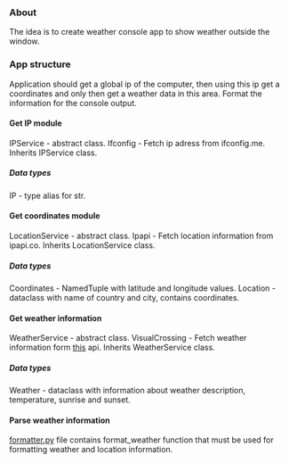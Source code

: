 ### About
The idea is to create weather console app to show weather outside the window.

### App structure
Application should get a global ip of the computer, then using this ip get a coordinates and only then get a weather data in this area. Format the information for the console output.

#### Get IP module
IPService - abstract class.
Ifconfig - Fetch ip adress from ifconfig.me. Inherits IPService class.
##### Data types
IP - type alias for str.

#### Get coordinates module
LocationService - abstract class.
Ipapi - Fetch location information from ipapi.co. Inherits LocationService class.
##### Data types
Coordinates - NamedTuple with latitude and longitude values.
Location - dataclass with name of country and city, contains coordinates.

#### Get weather information
WeatherService - abstract class.
VisualCrossing - Fetch weather information form [this](https://www.visualcrossing.com/resources/documentation/weather-api/timeline-weather-api/) api. Inherits WeatherService class.
##### Data types
Weather - dataclass with information about weather description, temperature, sunrise and sunset.

#### Parse weather information
[formatter.py](https://github.com/Magzister/weather/blob/master/app/formatter.py#L5) file contains format_weather function that must be used for formatting weather and location information.
